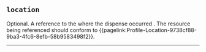 ## `location`

Optional. A reference to the where the dispense occurred . The resource being referenced should conform to {{pagelink:Profile-Location-9738cf88-9ba3-4fc6-8efb-58b9583498f2}}.

---
